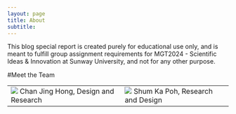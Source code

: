 ```yaml
---
layout: page
title: About
subtitle: 
---
```


This blog special report is created purely for educational use only, and is meant to fulfill group assignment requirements for MGT2024 - Scientific Ideas & Innovation at Sunway University, and not for any other purpose.

#Meet the Team
<table>
<tr>
<td>
<img src="https://scontent.fkul13-1.fna.fbcdn.net/v/t1.0-9/18301516_10211809360526191_7831231569766494874_n.jpg?_nc_cat=0&oh=132b2bc85811c85fd80387f4250c06a3&oe=5B8B2D1E"/>
Chan Jing Hong, Design and Research
</td>

<td>
<img src="https://scontent.fkul13-1.fna.fbcdn.net/v/t1.0-9/10556458_939571076132664_3212009052836509322_n.jpg?_nc_cat=0&oh=c48a3b94bb8ce890fca7bcb7f5a91e95&oe=5B9AAE68"/>
Shum Ka Poh, Research and Design
</td>
</tr>
